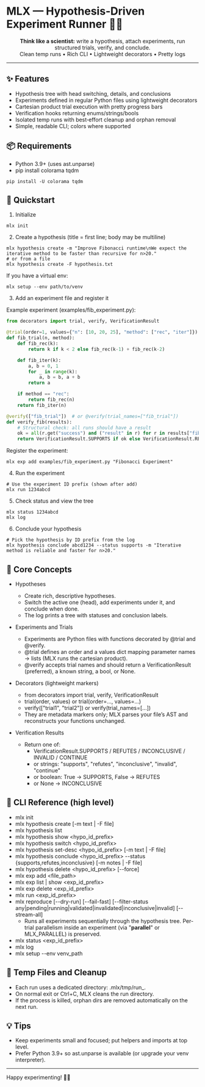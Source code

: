 # MLX — Hypothesis‑Driven Experiment Runner 🧪🐉

<p align="center">
  <b>Think like a scientist:</b> write a hypothesis, attach experiments, run structured trials, verify, and conclude.
  <br/>
  Clean temp runs • Rich CLI • Lightweight decorators • Pretty logs
</p>

---

## ✨ Features
- Hypothesis tree with head switching, details, and conclusions
- Experiments defined in regular Python files using lightweight decorators
- Cartesian product trial execution with pretty progress bars
- Verification hooks returning enums/strings/bools
- Isolated temp runs with best‑effort cleanup and orphan removal
- Simple, readable CLI; colors where supported

## 📦 Requirements
- Python 3.9+ (uses ast.unparse)
- pip install colorama tqdm

```
pip install -U colorama tqdm
```

## 🚀 Quickstart
1) Initialize
```
mlx init
```

2) Create a hypothesis (title = first line; body may be multiline)
```
mlx hypothesis create -m "Improve Fibonacci runtime\nWe expect the iterative method to be faster than recursive for n>20."
# or from a file
mlx hypothesis create -F hypothesis.txt
```
If you have a virtual env:
```
mlx setup --env path/to/venv
```

3) Add an experiment file and register it

Example experiment (examples/fib_experiment.py):
```python
from decorators import trial, verify, VerificationResult

@trial(order=1, values={"n": [10, 20, 25], "method": ["rec", "iter"]})
def fib_trial(n, method):
    def fib_rec(k):
        return k if k < 2 else fib_rec(k-1) + fib_rec(k-2)

    def fib_iter(k):
        a, b = 0, 1
        for _ in range(k):
            a, b = b, a + b
        return a

    if method == "rec":
        return fib_rec(n)
    return fib_iter(n)

@verify(["fib_trial"])  # or @verify(trial_names=["fib_trial"])
def verify_fib(results):
    # Structural check: all runs should have a result
    ok = all(r.get("success") and ("result" in r) for r in results["fib_trial"])
    return VerificationResult.SUPPORTS if ok else VerificationResult.REFUTES
```
Register the experiment:
```
mlx exp add examples/fib_experiment.py "Fibonacci Experiment"
```

4) Run the experiment
```
# Use the experiment ID prefix (shown after add)
mlx run 1234abcd
```

5) Check status and view the tree
```
mlx status 1234abcd
mlx log
```

6) Conclude your hypothesis
```
# Pick the hypothesis by ID prefix from the log
mlx hypothesis conclude abcd1234 --status supports -m "Iterative method is reliable and faster for n>20."
```

## 🧠 Core Concepts
- Hypotheses
  - Create rich, descriptive hypotheses.
  - Switch the active one (head), add experiments under it, and conclude when done.
  - The log prints a tree with statuses and conclusion labels.

- Experiments and Trials
  - Experiments are Python files with functions decorated by @trial and @verify.
  - @trial defines an order and a values dict mapping parameter names -> lists (MLX runs the cartesian product).
  - @verify accepts trial names and should return a VerificationResult (preferred), a known string, a bool, or None.

- Decorators (lightweight markers)
  - from decorators import trial, verify, VerificationResult
  - trial(order, values) or trial(order=..., values=...)
  - verify(["trial1", "trial2"]) or verify(trial_names=[...])
  - They are metadata markers only; MLX parses your file’s AST and reconstructs your functions unchanged.

- Verification Results
  - Return one of:
    - VerificationResult.SUPPORTS / REFUTES / INCONCLUSIVE / INVALID / CONTINUE
    - or strings: "supports", "refutes", "inconclusive", "invalid", "continue"
    - or boolean: True -> SUPPORTS, False -> REFUTES
    - or None -> INCONCLUSIVE

## 🧰 CLI Reference (high level)
- mlx init
- mlx hypothesis create [-m text | -F file]
- mlx hypothesis list
- mlx hypothesis show <hypo_id_prefix>
- mlx hypothesis switch <hypo_id_prefix>
- mlx hypothesis set-desc <hypo_id_prefix> [-m text | -F file]
- mlx hypothesis conclude <hypo_id_prefix> --status {supports,refutes,inconclusive} [-m notes | -F file]
- mlx hypothesis delete <hypo_id_prefix> [--force]
- mlx exp add <file_path> <name>
- mlx exp list | show <exp_id_prefix>
- mlx exp delete <exp_id_prefix>
- mlx run <exp_id_prefix>
- mlx reproduce [--dry-run] [--fail-fast] [--filter-status any|pending|running|validated|invalidated|inconclusive|invalid] [--stream-all]
  - Runs all experiments sequentially through the hypothesis tree. Per-trial parallelism inside an experiment (via "__parallel__" or MLX_PARALLEL) is preserved.
- mlx status <exp_id_prefix>
- mlx log
- mlx setup --env venv_path

## 🧹 Temp Files and Cleanup
- Each run uses a dedicated directory: .mlx/tmp/run_<id>.
- On normal exit or Ctrl+C, MLX cleans the run directory.
- If the process is killed, orphan dirs are removed automatically on the next run.

## 💡 Tips
- Keep experiments small and focused; put helpers and imports at top level.
- Prefer Python 3.9+ so ast.unparse is available (or upgrade your venv interpreter).

---

Happy experimenting! 🐉🔥